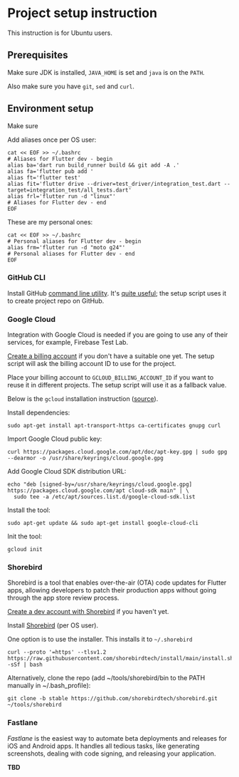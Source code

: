 # Project setup instruction

This instruction is for Ubuntu users.

## Prerequisites

Make sure JDK is installed, `JAVA_HOME` is set and `java` is on the `PATH`.

Also make sure you have `git`, `sed` and `curl`.

## Environment setup

Make sure

Add aliases once per OS user:

```shell
cat << EOF >> ~/.bashrc
# Aliases for Flutter dev - begin
alias ba='dart run build_runner build && git add -A .'
alias fa='flutter pub add '
alias ft='flutter test'
alias fit='flutter drive --driver=test_driver/integration_test.dart --target=integration_test/all_tests.dart'
alias frl='flutter run -d "linux"'
# Aliases for Flutter dev - end
EOF
```

These are my personal ones:

```shell
cat << EOF >> ~/.bashrc
# Personal aliases for Flutter dev - begin
alias frm='flutter run -d "moto g24"'
# Personal aliases for Flutter dev - end
EOF
```

### GitHub CLI

Install GitHub [command line utility](https://github.com/cli/cli/blob/trunk/docs/install_linux.md).
It's [quite useful](https://cli.github.com/); the setup script uses it to create project repo on GitHub.

### Google Cloud

Integration with Google Cloud is needed if you are going to use any of their services,
for example, Firebase Test Lab.

[Create a billing account](https://console.cloud.google.com/billing) if you don't have a suitable one yet.
The setup script will ask the billing account ID to use for the project.

Place your billing account to `GCLOUD_BILLING_ACCOUNT_ID` if you want to reuse it in different projects.
The setup script will use it as a fallback value.

Below is the `gcloud` installation instruction ([source](https://cloud.google.com/sdk/docs/install-sdk)).

Install dependencies:

```shell
sudo apt-get install apt-transport-https ca-certificates gnupg curl
```

Import Google Cloud public key:

```shell
curl https://packages.cloud.google.com/apt/doc/apt-key.gpg | sudo gpg --dearmor -o /usr/share/keyrings/cloud.google.gpg
```

Add Google Cloud SDK distribution URL:

```shell
echo "deb [signed-by=/usr/share/keyrings/cloud.google.gpg] https://packages.cloud.google.com/apt cloud-sdk main" | \
  sudo tee -a /etc/apt/sources.list.d/google-cloud-sdk.list
```

Install the tool:

```shell
sudo apt-get update && sudo apt-get install google-cloud-cli
```

Init the tool:

```shell
gcloud init
```

### Shorebird

Shorebird is a tool that enables over-the-air (OTA) code updates for Flutter apps,
allowing developers to patch their production apps without going through the app store review process.

[Create a dev account with Shorebird](https://console.shorebird.dev/login) if you haven't yet.

Install [Shorebird](https://docs.shorebird.dev/) (per OS user).

One option is to use the installer. This installs it to `~/.shorebird`

```shell
curl --proto '=https' --tlsv1.2 https://raw.githubusercontent.com/shorebirdtech/install/main/install.sh -sSf | bash
```

Alternatively, clone the repo (add ~/tools/shorebird/bin to the PATH manually in ~/.bash_profile):

```shell
git clone -b stable https://github.com/shorebirdtech/shorebird.git ~/tools/shorebird
```

### Fastlane

_Fastlane_ is the easiest way to automate beta deployments and releases for iOS and Android apps.
It handles all tedious tasks, like generating screenshots, dealing with code signing, and releasing your application.

**TBD**

